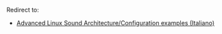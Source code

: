 Redirect to:

*   [Advanced Linux Sound Architecture/Configuration examples (Italiano)](/index.php/Advanced_Linux_Sound_Architecture/Configuration_examples_(Italiano) "Advanced Linux Sound Architecture/Configuration examples (Italiano)")